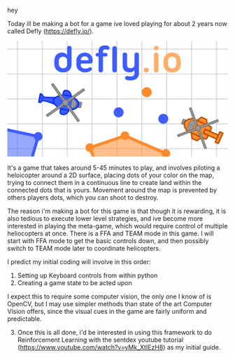 hey

Today ill be making a bot for a game ive loved playing for about 2 years now called Defly (https://defly.io/).

![DeflyImage](images/defly.png)

It's a game that takes around 5-45 minutes to play, and involves piloting a heloicopter around a 2D surface, placing dots of your color on the map, trying to connect them in a continuous line to create land within the connected dots that is yours. Movement around the map is prevented by others players dots, which you can shoot to destroy.

The reason i'm making a bot for this game is that though it is rewarding, it is also tedious to execute lower level strategies, and ive become more interested in playing the meta-game, which would require control of multiple heliocopters at once. There is a FFA and TEAM mode in this game. I will start with FFA mode to get the basic controls down, and then possibly switch to TEAM mode later to coordinate helicopters.

I predict my initial coding will involve in this order:
1) Setting up Keyboard controls from within python
2) Creating a game state to be acted upon

I expect this to require some computer vision, the only one I know of is OpenCV, but I may use simpler methods than state of the art Computer Vision offers, since the visual cues in the game are fairly uniform and predictable.

3) Once this is all done, i'd be interested in using this framework to do Reinforcement Learning with the sentdex youtube tutorial (https://www.youtube.com/watch?v=yMk_XtIEzH8) as my initial guide.